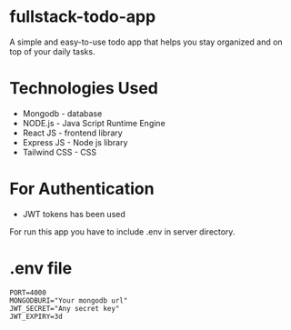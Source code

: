 # fullstack-todo-app

A simple and easy-to-use todo app that helps you stay organized and on top of your daily tasks.

# Technologies Used

- Mongodb - database
- NODE.js - Java Script Runtime Engine
- React JS - frontend library
- Express JS - Node js library
- Tailwind CSS - CSS

# For Authentication

- JWT tokens has been used

For run this app you have to include .env in server directory.

# .env file

    PORT=4000
    MONGODBURI="Your mongodb url"
    JWT_SECRET="Any secret key"
    JWT_EXPIRY=3d
